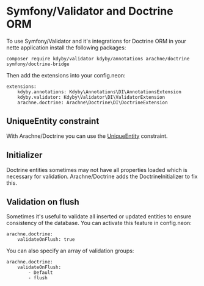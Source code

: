 Symfony/Validator and Doctrine ORM
====

To use Symfony/Validator and it's integrations for Doctrine ORM in your nette application install the following packages:

```
composer require kdyby/validator kdyby/annotations arachne/doctrine symfony/doctrine-bridge
```

Then add the extensions into your config.neon:

```
extensions:
    kdyby.annotations: Kdyby\Annotations\DI\AnnotationsExtension
    kdyby.validator: Kdyby\Validator\DI\ValidatorExtension
    arachne.doctrine: Arachne\Doctrine\DI\DoctrineExtension
```


UniqueEntity constraint
----

With Arachne/Doctrine you can use the [UniqueEntity](https://symfony.com/doc/current/reference/constraints/UniqueEntity.html) constraint.


Initializer
----

Doctrine entities sometimes may not have all properties loaded which is necessary for validation. Arachne/Doctrine adds the DoctrineInitializer to fix this.


Validation on flush
----

Sometimes it's useful to validate all inserted or updated entities to ensure consistency of the database. You can activate this feature in config.neon:

```
arachne.doctrine:
    validateOnFlush: true
```

You can also specify an array of validation groups:

```
arachne.doctrine:
    validateOnFlush:
        - Default
        - flush
```
